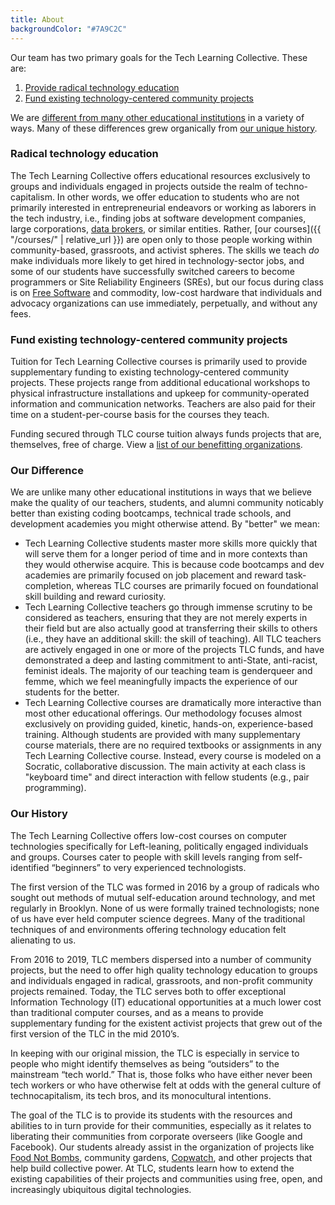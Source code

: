 ```yaml
---
title: About
backgroundColor: "#7A9C2C"
---
```


Our team has two primary goals for the Tech Learning Collective. These are:

1. [Provide radical technology education](#radical-technology-education)
1. [Fund existing technology-centered community projects](#fund-existing-technology-centered-community-projects)

We are [different from many other educational institutions](#our-difference) in a variety of ways. Many of these differences grew organically from [our unique history](#our-history).

<h3 id="radical-technology-education">Radical technology education</h3>

The Tech Learning Collective offers educational resources exclusively to groups and individuals engaged in projects outside the realm of techno-capitalism. In other words, we offer education to students who are not primarily interested in entrepreneurial endeavors or working as laborers in the tech industry, i.e., finding jobs at software development companies, large corporations, [data brokers](https://privacyinternational.org/type-resource/data-brokers-profile), or similar entities. Rather, [our courses]({{ "/courses/" | relative_url }}) are open only to those people working within community-based, grassroots, and activist spheres. The skills we teach <em>do</em> make individuals more likely to get hired in technology-sector jobs, and some of our students have successfully switched careers to become programmers or Site Reliability Engineers (SREs), but our focus during class is on [Free Software](https://www.gnu.org/philosophy/free-sw.html) and commodity, low-cost hardware that individuals and advocacy organizations can use immediately, perpetually, and without any fees.

<h3 id="fund-existing-technology-centered-community-projects">Fund existing technology-centered community projects</h3>

Tuition for Tech Learning Collective courses is primarily used to provide supplementary funding to existing technology-centered community projects. These projects range from additional educational workshops to physical infrastructure installations and upkeep for community-operated information and communication networks. Teachers are also paid for their time on a student-per-course basis for the courses they teach.

Funding secured through TLC course tuition always funds projects that are, themselves, free of charge. View a [list of our benefitting organizations](https://github.com/AnarchoTechNYC/meta/wiki/Accomplices-and-allies).

<h3 id="our-difference">Our Difference</h3>

We are unlike many other educational institutions in ways that we believe make the quality of our teachers, students, and alumni community noticably better than existing coding bootcamps, technical trade schools, and development academies you might otherwise attend. By "better" we mean:

* Tech Learning Collective students master more skills more quickly that will serve them for a longer period of time and in more contexts than they would otherwise acquire. This is because code bootcamps and dev academies are primarily focused on job placement and reward task-completion, whereas TLC courses are primarily focued on foundational skill building and reward curiosity.
* Tech Learning Collective teachers go through immense scrutiny to be considered as teachers, ensuring that they are not merely experts in their field but are also actually good at transferring their skills to others (i.e., they have an additional skill: the skill of teaching). All TLC teachers are actively engaged in one or more of the projects TLC funds, and have demonstrated a deep and lasting commitment to anti-State, anti-racist, feminist ideals. The majority of our teaching team is genderqueer and femme, which we feel meaningfully impacts the experience of our students for the better.
* Tech Learning Collective courses are dramatically more interactive than most other educational offerings. Our methodology focuses almost exclusively on providing guided, kinetic, hands-on, experience-based training. Although students are provided with many supplementary course materials, there are no required textbooks or assignments in any Tech Learning Collective course. Instead, every course is modeled on a Socratic, collaborative discussion. The main activity at each class is "keyboard time" and direct interaction with fellow students (e.g., pair programming).

<h3 id="our-history">Our History</h3>

The Tech Learning Collective offers low-cost courses on computer technologies specifically for Left-leaning, politically engaged individuals and groups. Courses cater to people with skill levels ranging from self-identified “beginners” to very experienced technologists.

The first version of the TLC was formed in 2016 by a group of radicals who sought out methods of mutual self-education around technology, and met regularly in Brooklyn. None of us were formally trained technologists; none of us have ever held computer science degrees. Many of the traditional techniques of and environments offering technology education felt alienating to us.

From 2016 to 2019, TLC members dispersed into a number of community projects, but the need to offer high quality technology education to groups and individuals engaged in radical, grassroots, and non-profit community projects remained. Today, the TLC serves both to offer exceptional Information Technology (IT) educational opportunities at a much lower cost than traditional computer courses, and as a means to provide supplementary funding for the existent activist projects that grew out of the first version of the TLC in the mid 2010&rsquo;s.

<p>In keeping with our original mission, the TLC is especially in service to people who might identify themselves as being “outsiders” to the mainstream “tech world.” That is, those folks who have either never been tech workers or who have otherwise felt at odds with the general culture of technocapitalism, its tech bros, and its monocultural intentions.</p>

<p>The goal of the TLC is to provide its students with the resources and abilities to in turn provide for their communities, especially as it relates to liberating their communities from corporate overseers (like Google and Facebook). Our students already assist in the organization of projects like <a href="https://foodnotbombs.net/">Food Not Bombs</a>, community gardens, <a href="https://en.wikipedia.org/wiki/Copwatch">Copwatch</a>, and other projects that help build collective power. At TLC, students learn how to extend the existing capabilities of their projects and communities using free, open, and increasingly ubiquitous digital technologies.</p>
